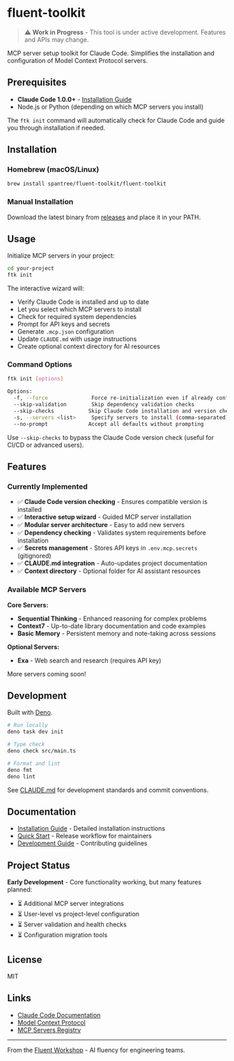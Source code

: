 # fluent-toolkit

> ⚠️ **Work in Progress** - This tool is under active development. Features and APIs may change.

MCP server setup toolkit for Claude Code. Simplifies the installation and configuration of Model Context Protocol servers.

## Prerequisites

- **Claude Code 1.0.0+** - [Installation Guide](https://docs.claude.com/claude-code/install)
- Node.js or Python (depending on which MCP servers you install)

The `ftk init` command will automatically check for Claude Code and guide you through installation if needed.

## Installation

### Homebrew (macOS/Linux)

```bash
brew install spantree/fluent-toolkit/fluent-toolkit
```

### Manual Installation

Download the latest binary from [releases](https://github.com/spantree/fluent-toolkit/releases) and place it in your PATH.

## Usage

Initialize MCP servers in your project:

```bash
cd your-project
ftk init
```

The interactive wizard will:
- Verify Claude Code is installed and up to date
- Let you select which MCP servers to install
- Check for required system dependencies
- Prompt for API keys and secrets
- Generate `.mcp.json` configuration
- Update `CLAUDE.md` with usage instructions
- Create optional context directory for AI resources

### Command Options

```bash
ftk init [options]

Options:
  -f, --force              Force re-initialization even if already configured
  --skip-validation        Skip dependency validation checks
  --skip-checks           Skip Claude Code installation and version checks
  -s, --servers <list>     Specify servers to install (comma-separated)
  --no-prompt             Accept all defaults without prompting
```

Use `--skip-checks` to bypass the Claude Code version check (useful for CI/CD or advanced users).

## Features

### Currently Implemented

- ✅ **Claude Code version checking** - Ensures compatible version is installed
- ✅ **Interactive setup wizard** - Guided MCP server installation
- ✅ **Modular server architecture** - Easy to add new servers
- ✅ **Dependency checking** - Validates system requirements before installation
- ✅ **Secrets management** - Stores API keys in `.env.mcp.secrets` (gitignored)
- ✅ **CLAUDE.md integration** - Auto-updates project documentation
- ✅ **Context directory** - Optional folder for AI assistant resources

### Available MCP Servers

**Core Servers:**
- **Sequential Thinking** - Enhanced reasoning for complex problems
- **Context7** - Up-to-date library documentation and code examples
- **Basic Memory** - Persistent memory and note-taking across sessions

**Optional Servers:**
- **Exa** - Web search and research (requires API key)

More servers coming soon!

## Development

Built with [Deno](https://deno.land).

```bash
# Run locally
deno task dev init

# Type check
deno check src/main.ts

# Format and lint
deno fmt
deno lint
```

See [CLAUDE.md](CLAUDE.md) for development standards and commit conventions.

## Documentation

- [Installation Guide](docs/installation.md) - Detailed installation instructions
- [Quick Start](docs/quickstart.md) - Release workflow for maintainers
- [Development Guide](docs/development.md) - Contributing guidelines

## Project Status

**Early Development** - Core functionality working, but many features planned:

- ⏳ Additional MCP server integrations
- ⏳ User-level vs project-level configuration
- ⏳ Server validation and health checks
- ⏳ Configuration migration tools

## License

MIT

## Links

- [Claude Code Documentation](https://docs.claude.com/claude-code)
- [Model Context Protocol](https://modelcontextprotocol.io/)
- [MCP Servers Registry](https://github.com/modelcontextprotocol/servers)

---

From the [Fluent Workshop](https://fluentwork.shop) - AI fluency for engineering teams.
